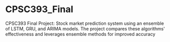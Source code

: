 # CPSC393_Final
CPSC393 Final Project: Stock market prediction system using an ensemble of LSTM, GRU, and ARIMA models. The project compares these algorithms' effectiveness and leverages ensemble methods for improved accuracy
